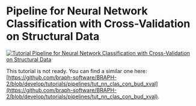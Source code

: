 # Pipeline for Neural Network Classification with Cross-Validation on Structural Data

[![Tutorial Pipeline for Neural Network Classification with Cross-Validation on Structural Data](https://img.shields.io/badge/PDF-Download-red?style=flat-square&logo=adobe-acrobat-reader)](tut_nn_clas_st_data_xval.pdf)

This tutorial is not ready. You can find a similar one here: [https://github.com/braph-software/BRAPH-2/blob/develop/tutorials/pipelines/tut_nn_clas_con_bud_xval](https://github.com/braph-software/BRAPH-2/blob/develop/tutorials/pipelines/tut_nn_clas_con_bud_xval).

